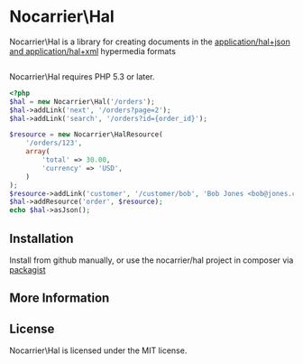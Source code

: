 Nocarrier\Hal
=============

Nocarrier\Hal is a library for creating documents in the [application/hal+json and application/hal+xml][1] hypermedia formats

```php
```

Nocarrier\Hal requires PHP 5.3 or later.

```php
<?php
$hal = new Nocarrier\Hal('/orders');
$hal->addLink('next', '/orders?page=2');
$hal->addLink('search', '/orders?id={order_id}');

$resource = new Nocarrier\HalResource(
    '/orders/123',
    array(
        'total' => 30.00,
        'currency' => 'USD',
    )
);
$resource->addLink('customer', '/customer/bob', 'Bob Jones <bob@jones.com>');
$hal->addResource('order', $resource);
echo $hal->asJson();
```

## Installation

Install from github manually, or use the nocarrier/hal project in composer via [packagist][2]

## More Information

## License

Nocarrier\Hal is licensed under the MIT license.

[1]: http://stateless.co/hal_specification.html
[2]: http://packagist.org/packages/nocarrier/hal
